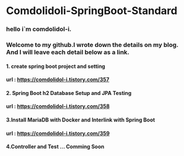 # Comdolidoli-SpringBoot-Standard

### hello i`m comdolidol-i.<br>
### Welcome to my github.I wrote down the details on my blog. And I will leave each detail below as a link.<br>

#### 1. create spring boot project and setting 
#### url : https://comdolidol-i.tistory.com/357 

#### 2. Spring Boot h2 Database Setup and JPA Testing 
#### url : https://comdolidol-i.tistory.com/358 

#### 3.Install MariaDB with Docker and Interlink with Spring Boot 
#### url : https://comdolidol-i.tistory.com/359 


#### 4.Controller and Test ... Comming Soon
